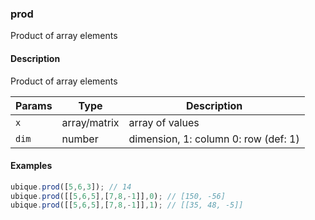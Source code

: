 ### prod
Product of array elements


#### Description

Product of array elements


|Params|Type|Description
|---------|----|-----------
|`x` | array/matrix | array of values
|`dim` | number | dimension, 1: column 0: row (def: 1)


#### Examples

```js
ubique.prod([5,6,3]); // 14
ubique.prod([[5,6,5],[7,8,-1]],0); // [150, -56]
ubique.prod([[5,6,5],[7,8,-1]],1); // [[35, 48, -5]]
```

